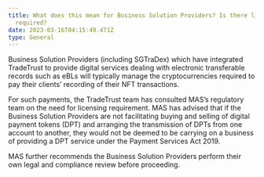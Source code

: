 ```yaml
---
title: What does this mean for Business Solution Providers? Is there licensing
  required?
date: 2023-03-16T04:15:49.471Z
type: General
---
```

Business Solution Providers (including SGTraDex) which have integrated TradeTrust to provide digital services dealing with electronic transferable records such as eBLs will typically manage the cryptocurrencies required to pay their clients’ recording of their NFT transactions. 

For such payments, the TradeTrust team has consulted MAS’s regulatory team on the need for licensing requirement. MAS has advised that if the Business Solution Providers are not facilitating buying and selling of digital payment tokens (DPT) and arranging the transmission of DPTs from one account to another, they would not be deemed to be carrying on a business of providing a DPT service under the Payment Services Act 2019. 

MAS further recommends the Business Solution Providers perform their own legal and compliance review before proceeding.